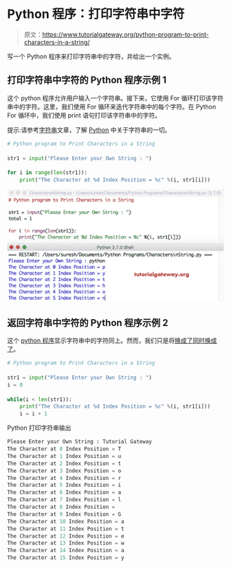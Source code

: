 # Python 程序：打印字符串中字符

> 原文：<https://www.tutorialgateway.org/python-program-to-print-characters-in-a-string/>

写一个 Python 程序来打印字符串中的字符，并给出一个实例。

## 打印字符串中字符的 Python 程序示例 1

这个 python 程序允许用户输入一个字符串。接下来，它使用 For 循环打印该字符串中的字符。这里，我们使用 For 循环来迭代字符串中的每个字符。在 Python For 循环中，我们使用 print 语句打印该字符串中的字符。

提示:请参考[字符串](https://www.tutorialgateway.org/python-string/)文章，了解 [Python](https://www.tutorialgateway.org/python-tutorial/) 中关于字符串的一切。

```py
# Python program to Print Characters in a String

str1 = input("Please Enter your Own String : ")

for i in range(len(str1)):
    print("The Character at %d Index Position = %c" %(i, str1[i]))
```

![Python program to Print Characters in a String 1](img/a9381bbfa6062131acc414886cf65cd0.png)

## 返回字符串中字符的 Python 程序示例 2

这个 [python 程序](https://www.tutorialgateway.org/python-programming-examples/)显示字符串中的字符同上。然而，我们只是将[换成了](https://www.tutorialgateway.org/python-for-loop/)[同时换成了](https://www.tutorialgateway.org/python-while-loop/)。

```py
# Python program to Print Characters in a String

str1 = input("Please Enter your Own String : ")
i = 0

while(i < len(str1)):
    print("The Character at %d Index Position = %c" %(i, str1[i]))
    i = i + 1
```

Python 打印字符串输出

```py
Please Enter your Own String : Tutorial Gateway
The Character at 0 Index Position = T
The Character at 1 Index Position = u
The Character at 2 Index Position = t
The Character at 3 Index Position = o
The Character at 4 Index Position = r
The Character at 5 Index Position = i
The Character at 6 Index Position = a
The Character at 7 Index Position = l
The Character at 8 Index Position =  
The Character at 9 Index Position = G
The Character at 10 Index Position = a
The Character at 11 Index Position = t
The Character at 12 Index Position = e
The Character at 13 Index Position = w
The Character at 14 Index Position = a
The Character at 15 Index Position = y
```